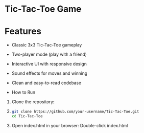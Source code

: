 # Tic-Tac-Toe Game

# Features
* Classic 3x3 Tic-Tac-Toe gameplay
* Two-player mode (play with a friend)
* Interactive UI with responsive design
* Sound effects for moves and winning
* Clean and easy-to-read codebase

* How to Run
1) Clone the repository:
2) ```bash
   git clone https://github.com/your-username/Tic-Tac-Toe.git
   cd Tic-Tac-Toe
   ```
3) Open index.html in your browser:
Double-click index.html
